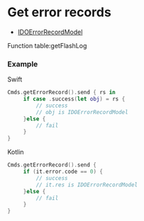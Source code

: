 # Get error records

* [IDOErrorRecordModel](../model/IDOErrorRecordModel.md)

Function table:getFlashLog

### Example

Swift

```swift
Cmds.getErrorRecord().send { rs in
     if case .success(let obj) = rs {
         // success
         // obj is IDOErrorRecordModel
     }else {
         // fail
     }
}
```

Kotlin

```kotlin
Cmds.getErrorRecord().send {
     if (it.error.code == 0) {
         // success
         // it.res is IDOErrorRecordModel
     }else {
         // fail
     }
}
```

